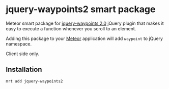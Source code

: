 jquery-waypoints2 smart package
===============================

Meteor smart package for [jquery-waypoints 2.0](http://imakewebthings.com/jquery-waypoints/) jQuery plugin that
makes it easy to execute a function whenever you scroll to an element.

Adding this package to your [Meteor](http://www.meteor.com/) application will add `waypoint` to jQuery namespace.

Client side only.

Installation
------------

```
mrt add jquery-waypoints2
```
